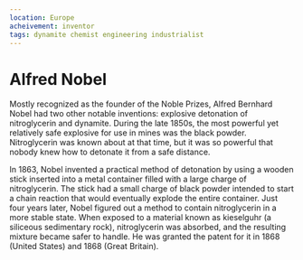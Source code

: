 ```yaml
---
location: Europe
acheivement: inventor
tags: dynamite chemist engineering industrialist
---
```


# Alfred Nobel

Mostly recognized as the founder of the Noble Prizes, Alfred Bernhard Nobel had two other notable inventions: explosive detonation of nitroglycerin and dynamite. During the late 1850s, the most powerful yet relatively safe explosive for use in mines was the black powder. Nitroglycerin was known about at that time, but it was so powerful that nobody knew how to detonate it from a safe distance.

In 1863, Nobel invented a practical method of detonation by using a wooden stick inserted into a metal container filled with a large charge of nitroglycerin. The stick had a small charge of black powder intended to start a chain reaction that would eventually explode the entire container. Just four years later, Nobel figured out a method to contain nitroglycerin in a more stable state. When exposed to a material known as kieselguhr (a siliceous sedimentary rock), nitroglycerin was absorbed, and the resulting mixture became safer to handle. He was granted the patent for it in 1868 (United States) and 1868 (Great Britain).